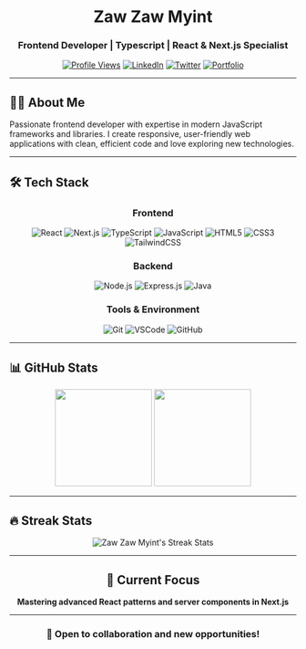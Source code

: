 
<div align="center">

# Zaw Zaw Myint

### Frontend Developer | Typescript | React & Next.js Specialist

[![Profile Views](https://komarev.com/ghpvc/?username=zawzawmyint&color=blueviolet&style=for-the-badge)](https://github.com/zawzawmyint) [![LinkedIn](https://img.shields.io/badge/LinkedIn-0077B5?style=for-the-badge&logo=linkedin&logoColor=white)](https://www.linkedin.com/in/zaw-zaw-myint-29745a199/) [![Twitter](https://img.shields.io/badge/Twitter-1DA1F2?style=for-the-badge&logo=twitter&logoColor=white)](https://x.com/ZmMusk) [![Portfolio](https://img.shields.io/badge/Portfolio-8A2BE2?style=for-the-badge&logo=vercel&logoColor=white)](https://zawzawmyint.vercel.app/)

</div>

----------

## 👨‍💻 About Me

Passionate frontend developer with expertise in modern JavaScript frameworks and libraries. I create responsive, user-friendly web applications with clean, efficient code and love exploring new technologies.

----------

## 🛠️ Tech Stack

<div align="center">

### Frontend

![React](https://img.shields.io/badge/React-20232A?style=for-the-badge&logo=react&logoColor=61DAFB) ![Next.js](https://img.shields.io/badge/Next.js-000000?style=for-the-badge&logo=next.js&logoColor=white) ![TypeScript](https://img.shields.io/badge/TypeScript-007ACC?style=for-the-badge&logo=typescript&logoColor=white) ![JavaScript](https://img.shields.io/badge/JavaScript-F7DF1E?style=for-the-badge&logo=javascript&logoColor=black) ![HTML5](https://img.shields.io/badge/HTML5-E34F26?style=for-the-badge&logo=html5&logoColor=white) ![CSS3](https://img.shields.io/badge/CSS3-1572B6?style=for-the-badge&logo=css3&logoColor=white) ![TailwindCSS](https://img.shields.io/badge/Tailwind_CSS-38B2AC?style=for-the-badge&logo=tailwind-css&logoColor=white)

### Backend

![Node.js](https://img.shields.io/badge/Node.js-339933?style=for-the-badge&logo=nodedotjs&logoColor=white) ![Express.js](https://img.shields.io/badge/Express.js-000000?style=for-the-badge&logo=express&logoColor=white) ![Java](https://img.shields.io/badge/Java-ED8B00?style=for-the-badge&logo=java&logoColor=white)

### Tools & Environment

![Git](https://img.shields.io/badge/Git-F05032?style=for-the-badge&logo=git&logoColor=white) ![VSCode](https://img.shields.io/badge/VSCode-0078D4?style=for-the-badge&logo=visual%20studio%20code&logoColor=white) ![GitHub](https://img.shields.io/badge/GitHub-100000?style=for-the-badge&logo=github&logoColor=white)

</div>

----------

## 📊 GitHub Stats

<div align="center"> <img src="https://github-readme-stats.vercel.app/api?username=zawzawmyint&show_icons=true&theme=tokyonight&hide_border=true&count_private=true" height="170px" /> <img src="https://github-readme-stats.vercel.app/api/top-langs/?username=zawzawmyint&layout=compact&theme=tokyonight&hide_border=true" height="170px" /> </div>

----------

## 🔥 Streak Stats

<div align="center"> <img src="https://github-readme-streak-stats.herokuapp.com/?user=zawzawmyint&theme=tokyonight&hide_border=true" alt="Zaw Zaw Myint's Streak Stats" /> </div>

----------

<div align="center">

## 🌱 Current Focus

**Mastering advanced React patterns and server components in Next.js**

</div>

----------

<div align="center">

### 💼 Open to collaboration and new opportunities!

</div>
